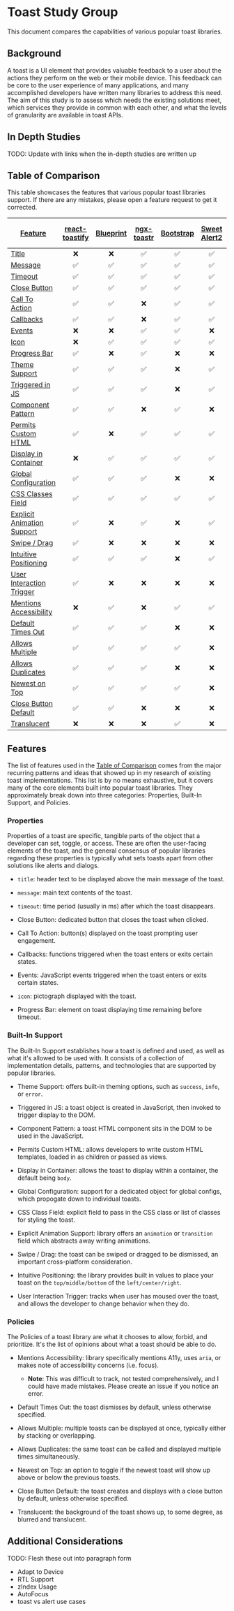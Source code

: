 # Toast Study Group

This document compares the capabilities of various popular toast libraries.

## Background
A toast is a UI element that provides valuable feedback to a user about the actions they perform on the web or their mobile device. This feedback can be core to the user experience of many applications, and many accomplished developers have written many libraries to address this need. The aim of this study is to assess which needs the existing solutions meet, which services they provide in common with each other, and what the levels of granularity are available in toast APIs.

## In Depth Studies
TODO: Update with links when the in-depth studies are written up

## Table of Comparison
This table showcases the features that various popular toast libraries support. If there are any mistakes, please open a feature request to get it corrected.

| [Feature](##features) |[react-toastify](https://www.npmjs.com/package/react-toastify)|[Blueprint](https://blueprintjs.com/docs/#core/components/toast)|[ngx-toastr](https://www.npmjs.com/package/ngx-toastr)|[Bootstrap](https://getbootstrap.com/docs/4.3/components/toasts/)|[Sweet Alert2](https://sweetalert2.github.io/)|[Material UI Snackbar](https://material-ui.com/api/snackbar/)|[Ionic](https://ionicframework.com/docs/api/toast)|[Salesforce Lightning Design](https://lightningdesignsystem.com/components/toast/)|[Notyf](https://github.com/caroso1222/notyf)|[Polymer paper-toast](https://www.webcomponents.org/element/@polymer/paper-toast)|[Android Snackbar](https://developer.android.com/reference/com/google/android/material/snackbar/Snackbar)|[Android Toast](https://developer.android.com/reference/android/widget/Toast)|
|--|:--:|:--:|:--:|:--:|:--:|:--:|:--:|:--:|:--:|:--:|:--:|:--:|
| [Title](###**Properties**)                                | ❌ | ❌ | ✅ | ✅ | ✅ | ❌ | ✅ | ✅ | ❌ | ❌ | ❌ | ❌ |
| [Message](###**Properties**)                              | ✅ | ✅ | ✅ | ✅ | ✅ | ✅ | ✅ | ✅ | ✅ | ✅ | ✅ | ✅ |
| [Timeout](###**Properties**)                              | ✅ | ✅ | ✅ | ✅ | ✅ | ✅ | ✅ | ❌ | ✅ | ✅ | ✅ | ✅ |
| [Close Button](###**Properties**)                         | ✅ | ✅ | ✅ | ✅ | ✅ | ✅ | ✅ | ✅ | ❌ | ✅ | ❌ | ❌ |
| [Call To Action](###**Properties**)                       | ✅ | ✅ | ❌ | ✅ | ✅ | ✅ | ✅ | ✅ | ❌ | ✅ | ✅ | ❌ |
| [Callbacks](###**Properties**)                            | ✅ | ✅ | ❌ | ✅ | ✅ | ✅ | ✅ | ❌ | ❌ | ❌ | ✅ | ❌ |
| [Events](###**Properties**)                               | ❌ | ❌ | ✅ | ✅ | ❌ | ❌ | ✅ | ❌ | ❌ | ❌ | ❌ | ❌ |
| [Icon](###**Properties**)                                 | ❌ | ✅ | ✅ | ✅ | ✅ | ❌ | ❌ | ✅ | ✅ | ❌ | ❌ | ❌ |
| [Progress Bar](###**Properties**)                         | ✅ | ❌ | ✅ | ❌ | ❌ | ❌ | ❌ | ❌ | ❌ | ❌ | ❌ | ❌ |
| [Theme Support](###**Built-In-Support**)                  | ✅ | ✅ | ✅ | ❌ | ✅ | ❌ | ✅ | ✅ | ✅ | ❌ | ❌ | ❌ |
| [Triggered in JS](###**Built-In-Support**)                | ✅ | ✅ | ✅ | ❌ | ✅ | ✅ | ✅ | ❌ | ✅ | ❌ | ❌ | ❌ |
| [Component Pattern](###**Built-In-Support**)              | ✅ | ✅ | ❌ | ✅ | ❌ | ✅ | ❌ | ✅ | ❌ | ✅ | ❌ | ❌ |
| [Permits Custom HTML](###**Built-In-Support**)            | ✅ | ❌ | ✅ | ✅ | ✅ | ✅ | ❌ | ✅ | ❌ | ✅ | ✅ | ✅ |
| [Display in Container](###**Built-In-Support**)           | ❌ | ✅ | ✅ | ✅ | ✅ | ✅ | ❌ | ✅ | ❌ | ✅ | ❌ | ❌ |
| [Global Configuration](###**Built-In-Support**)           | ✅ | ✅ | ✅ | ❌ | ❌ | ❌ | ❌ | ❌ | ✅ | ❌ | ❌ | ❌ |
| [CSS Classes Field](###**Built-In-Support**)              | ✅ | ✅ | ✅ | ✅ | ✅ | ✅ | ✅ | ✅ | ✅ | ❌ | ❌ | ❌ |
| [Explicit Animation Support](###**Built-In-Support**)     | ✅ | ❌ | ✅ | ❌ | ✅ | ✅ | ✅ | ❌ | ❌ | ❌ | ✅ | ❌ |
| [Swipe / Drag](###**Built-In-Support**)                   | ✅ | ❌ | ❌ | ❌ | ❌ | ❌ | ❌ | ❌ | ❌ | ❌ | ✅ | ❌ |
| [Intuitive Positioning](###**Built-In-Support**)          | ✅ | ✅ | ✅ | ❌ | ✅ | ✅ | ✅ | ❌ | ❌ | ❌ | ❌ | ✅ |
| [User Interaction Trigger](###**Built-In-Support**)       | ✅ | ❌ | ❌ | ❌ | ❌ | ✅ | ❌ | ❌ | ❌ | ❌ | ❌ | ❌ |
| [Mentions Accessibility](###**Policies**)                 | ❌ | ✅ | ❌ | ✅ | ✅ | ✅ | ❌ | ✅ | ✅ | ❌ | ❌ | ❌ |
| [Default Times Out](###**Policies**)                      | ✅ | ✅ | ✅ | ❌ | ❌ | ❌ | ❌ | ❌ | ✅ | ✅ | ✅ | ✅ |
| [Allows Multiple](###**Policies**)                        | ✅ | ✅ | ✅ | ✅ | ❌ | ❌ | ✅ | ✅ | ✅ | ❌ | ❌ | ❌ |
| [Allows Duplicates](###**Policies**)                      | ✅ | ✅ | ✅ | ❌ | ❌ | ❌ | ✅ | ❌ | ✅ | ❌ | ❌ | ❌ |
| [Newest on Top](###**Policies**)                          | ✅ | ✅ | ✅ | ✅ | ❌ | ❌ | ❌ | ❌ | ❌ | ❌ | ❌ | ❌ |
| [Close Button Default](###**Policies**)                   | ✅ | ✅ | ❌ | ❌ | ❌ | ❌ | ❌ | ❌ | ❌ | ❌ | ❌ | ❌ |
| [Translucent](###**Policies**)                            | ❌ | ❌ | ❌ | ✅ | ❌ | ❌ | ✅ | ❌ | ❌ | ❌ | ❌ | ❌ |                                                                           



## Features
The list of features used in the [Table of Comparison](##table-of-comparison) comes from the major recurring patterns and ideas that showed up in my research of existing toast implementations. This list is by no means exhaustive, but it covers many of the core elements built into popular toast libraries. They approximately break down into three categories: Properties, Built-In Support, and Policies.

### **Properties**
Properties of a toast are specific, tangible parts of the object that a developer can set, toggle, or access. These are often the user-facing elements of the toast, and the general consensus of popular libraries regarding these properties is typically what sets toasts apart from other solutions like alerts and dialogs.

- `title`: header text to be displayed above the main message of the toast. 

- `message`: main text contents of the toast. 

- `timeout`: time period (usually in ms) after which the toast disappears.

- Close Button: dedicated button that closes the toast when clicked.

- Call To Action: button(s) displayed on the toast prompting user engagement.

- Callbacks: functions triggered when the toast enters or exits certain states.

- Events: JavaScript events triggered when the toast enters or exits certain states.

- `icon`: pictograph displayed with the toast.

- Progress Bar: element on toast displaying time remaining before timeout.

### **Built-In Support**
The Built-In Support establishes how a toast is defined and used, as well as what it's allowed to be used with. It consists of a collection of implementation details, patterns, and technologies that are supported by popular libraries.

- Theme Support: offers built-in theming options, such as `success`, `info`, or `error`.

- Triggered in JS: a toast object is created in JavaScript, then invoked to trigger display to the DOM.

- Component Pattern: a toast HTML component sits in the DOM to be used in the JavaScript.

- Permits Custom HTML: allows developers to write custom HTML templates, loaded in as children or passed as views.

- Display in Container: allows the toast to display within a container, the default being `body`.

- Global Configuration: support for a dedicated object for global configs, which propogate down to individual toasts.

- CSS Class Field: explicit field to pass in the CSS class or list of classes for styling the toast.

- Explicit Animation Support: library offers an `animation` or `transition` field which abstracts away writing animations.

- Swipe / Drag: the toast can be swiped or dragged to be dismissed, an important cross-platform consideration.

- Intuitive Positioning: the library provides built in values to place your toast on the `top/middle/bottom` of the `left/center/right`.

- User Interaction Trigger: tracks when user has moused over the toast, and allows the developer to change behavior when they do.

### **Policies**
The Policies of a toast library are what it chooses to allow, forbid, and prioritize. It's the list of opinions about what a toast should be able to do.

- Mentions Accessibility: library specifically mentions A11y, uses `aria`, or makes note of accessibility concerns (i.e. focus).
    - **Note**: This was difficult to track, not tested comprehensively, and I could have made mistakes. Please create an issue if you notice an error.

- Default Times Out: the toast dismisses by default, unless otherwise specified.

- Allows Multiple: multiple toasts can be displayed at once, typically either by stacking or overlapping.

- Allows Duplicates: the same toast can be called and displayed multiple times simultaneously.

- Newest on Top: an option to toggle if the newest toast will show up above or below the previous toasts.

- Close Button Default: the toast creates and displays with a close button by default, unless otherwise specified.

- Translucent: the background of the toast shows up, to some degree, as blurred and translucent.

## Additional Considerations
TODO: Flesh these out into paragraph form
- Adapt to Device
- RTL Support
- zIndex Usage
- AutoFocus
- toast vs alert use cases